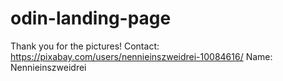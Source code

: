 # odin-landing-page
Thank you for the pictures!
Contact: https://pixabay.com/users/nennieinszweidrei-10084616/
Name: Nennieinszweidrei